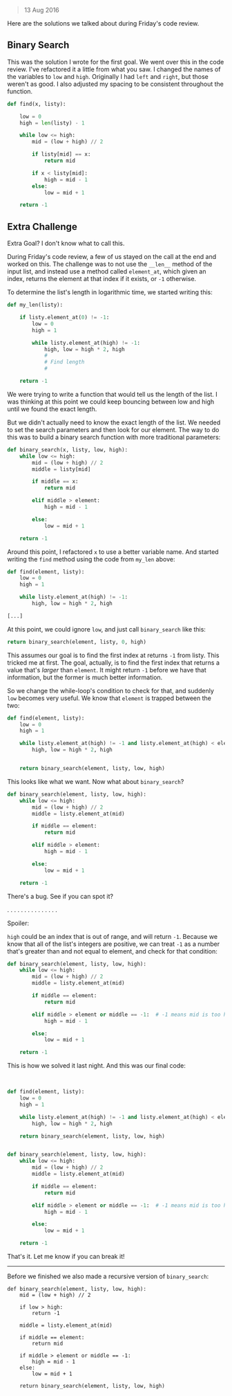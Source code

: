 >13 Aug 2016

Here are the solutions we talked about during Friday's code review.

Binary Search
----

This was the solution I wrote for the first goal. We went over this in the code review. I've refactored it a little from what you saw. I changed the names of the variables to `low` and `high`. Originally I had `left` and `right`, but those weren't as good. I also adjusted my spacing to be consistent throughout the function.


```python
def find(x, listy):

    low = 0
    high = len(listy) - 1

    while low <= high:
        mid = (low + high) // 2

        if listy[mid] == x:
            return mid

        if x < listy[mid]:
            high = mid - 1
        else:
            low = mid + 1

    return -1
```

Extra Challenge
----

Extra Goal? I don't know what to call this.

During Friday's code review, a few of us stayed on the call at the end and worked on this. The challenge was to not use the `__len__` method of the input list, and instead use a method called `element_at`, which given an index, returns the element at that index if it exists, or `-1` otherwise.

To determine the list's length in logarithmic time, we started writing this:

```python
def my_len(listy):

    if listy.element_at(0) != -1:
        low = 0
        high = 1

        while listy.element_at(high) != -1:
            high, low = high * 2, high
            #
            # Find length
            #

    return -1
```

We were trying to write a function that would tell us the length of the list. I was thinking at this point we could keep bouncing between low and high until we found the exact length.

But we didn't actually need to know the exact length of the list. We needed to set the search parameters and then look for our element. The way to do this was to build a binary search function with more traditional parameters:

```python
def binary_search(x, listy, low, high):
    while low <= high:
        mid = (low + high) // 2
        middle = listy[mid]

        if middle == x:
            return mid

        elif middle > element:
            high = mid - 1

        else:
            low = mid + 1

    return -1
```

Around this point, I refactored `x` to use a better variable name. And started writing the `find` method using the code from `my_len` above:

```python
def find(element, listy):
    low = 0
    high = 1

    while listy.element_at(high) != -1:
        high, low = high * 2, high

[...]
```

At this point, we could ignore `low`, and just call `binary_search` like this:

```python
return binary_search(element, listy, 0, high)
```

This assumes our goal is to find the first index at returns `-1` from listy. This tricked me at first. The goal, actually, is to find the first index that returns a value that's _larger_ than `element`. It might return `-1` before we have that information, but the former is much better information.

So we change the while-loop's condition to check for that, and suddenly `low` becomes very useful. We know that `element` is trapped between the two:

```python
def find(element, listy):
    low = 0
    high = 1

    while listy.element_at(high) != -1 and listy.element_at(high) < element:
        high, low = high * 2, high


    return binary_search(element, listy, low, high)
```

This looks like what we want. Now what about `binary_search`?

```python
def binary_search(element, listy, low, high):
    while low <= high:
        mid = (low + high) // 2
        middle = listy.element_at(mid)

        if middle == element:
            return mid

        elif middle > element:
            high = mid - 1

        else:
            low = mid + 1

    return -1
```

There's a bug. See if you can spot it?


.
.
.
.
.
.
.
.
.
.
.
.
.
.
.

Spoiler:

`high` could be an index that is out of range, and will return `-1`. Because we know that all of the list's integers are positive, we can treat `-1` as a number that's greater than and not equal to element, and check for that condition:

```python
def binary_search(element, listy, low, high):
    while low <= high:
        mid = (low + high) // 2
        middle = listy.element_at(mid)

        if middle == element:
            return mid

        elif middle > element or middle == -1:  # -1 means mid is too high also
            high = mid - 1

        else:
            low = mid + 1

    return -1
```

This is how we solved it last night. And this was our final code:

<br/>

```python
def find(element, listy):
    low = 0
    high = 1

    while listy.element_at(high) != -1 and listy.element_at(high) < element:
        high, low = high * 2, high

    return binary_search(element, listy, low, high)


def binary_search(element, listy, low, high):
    while low <= high:
        mid = (low + high) // 2
        middle = listy.element_at(mid)

        if middle == element:
            return mid

        elif middle > element or middle == -1:  # -1 means mid is too high also
            high = mid - 1

        else:
            low = mid + 1

    return -1
```

That's it. Let me know if you can break it!

----

Before we finished we also made a recursive version of `binary_search`:

```
def binary_search(element, listy, low, high):
    mid = (low + high) // 2

    if low > high:
        return -1

    middle = listy.element_at(mid)

    if middle == element:
        return mid

    if middle > element or middle == -1:
        high = mid - 1
    else:
        low = mid + 1

    return binary_search(element, listy, low, high)
```
